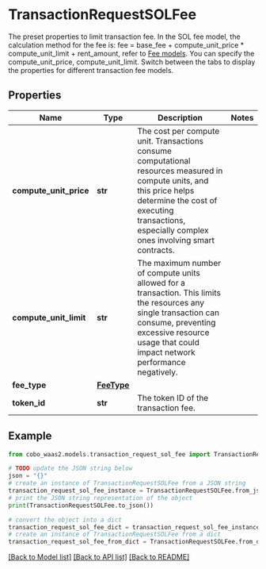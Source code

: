 # TransactionRequestSOLFee

The preset properties to limit transaction fee.  In the SOL fee model, the calculation method for the fee is: fee = base_fee + compute_unit_price * compute_unit_limit + rent_amount, refer to [Fee models](https://www.cobo.com/developers/v2/guides/transactions/estimate-fees#fee-models).  You can specify the compute_unit_price, compute_unit_limit.   Switch between the tabs to display the properties for different transaction fee models. 

## Properties

Name | Type | Description | Notes
------------ | ------------- | ------------- | -------------
**compute_unit_price** | **str** | The cost per compute unit. Transactions consume computational resources measured in compute units, and this price helps determine the cost of executing transactions, especially complex ones involving smart contracts. | 
**compute_unit_limit** | **str** | The maximum number of compute units allowed for a transaction. This limits the resources any single transaction can consume, preventing excessive resource usage that could impact network performance negatively. | 
**fee_type** | [**FeeType**](FeeType.md) |  | 
**token_id** | **str** | The token ID of the transaction fee. | 

## Example

```python
from cobo_waas2.models.transaction_request_sol_fee import TransactionRequestSOLFee

# TODO update the JSON string below
json = "{}"
# create an instance of TransactionRequestSOLFee from a JSON string
transaction_request_sol_fee_instance = TransactionRequestSOLFee.from_json(json)
# print the JSON string representation of the object
print(TransactionRequestSOLFee.to_json())

# convert the object into a dict
transaction_request_sol_fee_dict = transaction_request_sol_fee_instance.to_dict()
# create an instance of TransactionRequestSOLFee from a dict
transaction_request_sol_fee_from_dict = TransactionRequestSOLFee.from_dict(transaction_request_sol_fee_dict)
```
[[Back to Model list]](../README.md#documentation-for-models) [[Back to API list]](../README.md#documentation-for-api-endpoints) [[Back to README]](../README.md)


